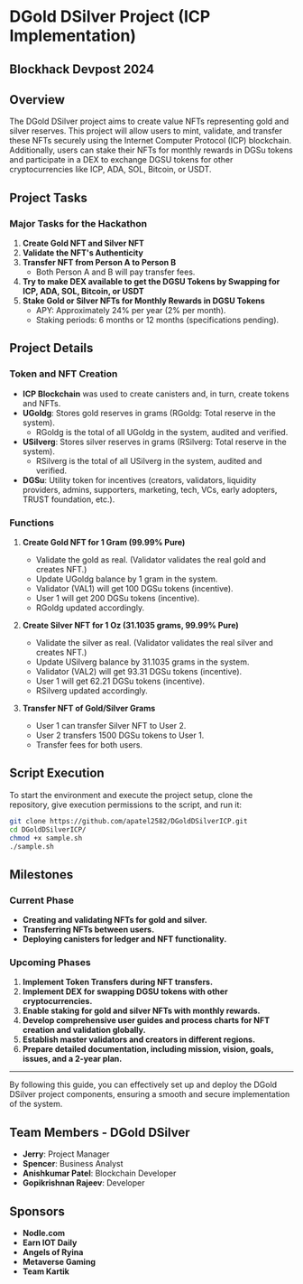 # DGold DSilver Project (ICP Implementation)

## Blockhack Devpost 2024

## Overview

The DGold DSilver project aims to create value NFTs representing gold and silver reserves. This project will allow users to mint, validate, and transfer these NFTs securely using the Internet Computer Protocol (ICP) blockchain. Additionally, users can stake their NFTs for monthly rewards in DGSu tokens and participate in a DEX to exchange DGSU tokens for other cryptocurrencies like ICP, ADA, SOL, Bitcoin, or USDT.

## Project Tasks

### Major Tasks for the Hackathon

1. **Create Gold NFT and Silver NFT**
2. **Validate the NFT's Authenticity**
3. **Transfer NFT from Person A to Person B**
   - Both Person A and B will pay transfer fees.
4. **Try to make DEX available to get the DGSU Tokens by Swapping for ICP, ADA, SOL, Bitcoin, or USDT**
5. **Stake Gold or Silver NFTs for Monthly Rewards in DGSU Tokens**
   - APY: Approximately 24% per year (2% per month).
   - Staking periods: 6 months or 12 months (specifications pending).

## Project Details

### Token and NFT Creation

- **ICP Blockchain** was used to create canisters and, in turn, create tokens and NFTs.
- **UGoldg**: Stores gold reserves in grams (RGoldg: Total reserve in the system).
  - RGoldg is the total of all UGoldg in the system, audited and verified.
- **USilverg**: Stores silver reserves in grams (RSilverg: Total reserve in the system).
  - RSilverg is the total of all USilverg in the system, audited and verified.
- **DGSu**: Utility token for incentives (creators, validators, liquidity providers, admins, supporters, marketing, tech, VCs, early adopters, TRUST foundation, etc.).

### Functions

1. **Create Gold NFT for 1 Gram (99.99% Pure)**

   - Validate the gold as real. (Validator validates the real gold and creates NFT.)
   - Update UGoldg balance by 1 gram in the system.
   - Validator (VAL1) will get 100 DGSu tokens (incentive).
   - User 1 will get 200 DGSu tokens (incentive).
   - RGoldg updated accordingly.

2. **Create Silver NFT for 1 Oz (31.1035 grams, 99.99% Pure)**

   - Validate the silver as real. (Validator validates the real silver and creates NFT.)
   - Update USilverg balance by 31.1035 grams in the system.
   - Validator (VAL2) will get 93.31 DGSu tokens (incentive).
   - User 1 will get 62.21 DGSu tokens (incentive).
   - RSilverg updated accordingly.

3. **Transfer NFT of Gold/Silver Grams**
   - User 1 can transfer Silver NFT to User 2.
   - User 2 transfers 1500 DGSu tokens to User 1.
   - Transfer fees for both users.

## Script Execution

To start the environment and execute the project setup, clone the repository, give execution permissions to the script, and run it:

```bash
git clone https://github.com/apatel2582/DGoldDSilverICP.git
cd DGoldDSilverICP/
chmod +x sample.sh
./sample.sh
```

## Milestones

### Current Phase

- **Creating and validating NFTs for gold and silver.**
- **Transferring NFTs between users.**
- **Deploying canisters for ledger and NFT functionality.**

### Upcoming Phases

1. **Implement Token Transfers during NFT transfers.**
1. **Implement DEX for swapping DGSU tokens with other cryptocurrencies.**
1. **Enable staking for gold and silver NFTs with monthly rewards.**
1. **Develop comprehensive user guides and process charts for NFT creation and validation globally.**
1. **Establish master validators and creators in different regions.**
1. **Prepare detailed documentation, including mission, vision, goals, issues, and a 2-year plan.**

---

By following this guide, you can effectively set up and deploy the DGold DSilver project components, ensuring a smooth and secure implementation of the system.

## Team Members - DGold DSilver

- **Jerry**: Project Manager
- **Spencer**: Business Analyst
- **Anishkumar Patel**: Blockchain Developer
- **Gopikrishnan Rajeev**: Developer

## Sponsors

- **Nodle.com**
- **Earn IOT Daily**
- **Angels of Ryina**
- **Metaverse Gaming**
- **Team Kartik**
